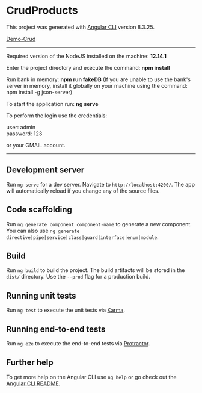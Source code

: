 # CrudProducts

This project was generated with [Angular CLI](https://github.com/angular/angular-cli) version 8.3.25.

[Demo-Crud](https://crud-product-frontend.herokuapp.com/)

**************************************************************************************************************************************
Required version of the NodeJS installed on the machine: <strong>12.14.1</strong>

Enter the project directory and execute the command: <strong>npm install </strong>

Run bank in memory: <strong>npm run fakeDB</strong> (If you are unable to use the bank's server in memory, install it globally on your machine using the command: npm install -g json-server)

To start the application run: <strong>ng serve</strong>

To perform the login use the credentials: 

user: admin </br>
password: 123 </br>

or your GMAIL account.
**************************************************************************************************************************************

## Development server

Run `ng serve` for a dev server. Navigate to `http://localhost:4200/`. The app will automatically reload if you change any of the source files.

## Code scaffolding

Run `ng generate component component-name` to generate a new component. You can also use `ng generate directive|pipe|service|class|guard|interface|enum|module`.

## Build

Run `ng build` to build the project. The build artifacts will be stored in the `dist/` directory. Use the `--prod` flag for a production build.

## Running unit tests

Run `ng test` to execute the unit tests via [Karma](https://karma-runner.github.io).

## Running end-to-end tests

Run `ng e2e` to execute the end-to-end tests via [Protractor](http://www.protractortest.org/).

## Further help

To get more help on the Angular CLI use `ng help` or go check out the [Angular CLI README](https://github.com/angular/angular-cli/blob/master/README.md).
